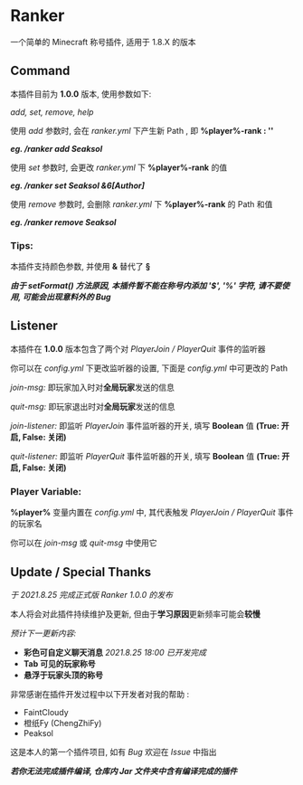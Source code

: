 # Ranker
一个简单的 Minecraft 称号插件, 适用于 1.8.X 的版本

## Command
本插件目前为 **1.0.0** 版本, 使用参数如下:

_add, set, remove, help_

  使用 _add_ 参数时, 会在 *ranker.yml* 下产生新 Path , 即 **%player%-rank : ''** 

***eg. /ranker add Seaksol***

  使用 _set_ 参数时, 会更改 *ranker.yml* 下 **%player%-rank** 的值 

***eg. /ranker set Seaksol &6[Author]***

  使用 _remove_ 参数时, 会删除 *ranker.yml* 下 **%player%-rank** 的 Path 和值 
  
***eg. /ranker remove Seaksol***

### Tips: 

本插件支持颜色参数, 并使用 **&** 替代了 **§**

***由于 _setFormat()_ 方法原因, 本插件暂不能在称号内添加 '$', '%' 字符, 请不要使用, 可能会出现意料外的 Bug***

## Listener
本插件在 **1.0.0** 版本包含了两个对 *PlayerJoin / PlayerQuit* 事件的监听器

你可以在 _config.yml_ 下更改监听器的设置, 下面是 _config.yml_ 中可更改的 Path

*join-msg:* 即玩家加入时对**全局玩家**发送的信息

*quit-msg:* 即玩家退出时对**全局玩家**发送的信息

*join-listener:* 即监听 *PlayerJoin* 事件监听器的开关, 填写 **Boolean** 值 **(True: 开启, False: 关闭)**

*quit-listener:* 即监听 *PlayerQuit* 事件监听器的开关, 填写 **Boolean** 值 **(True: 开启, False: 关闭)**

### Player Variable:
**%player%** 变量内置在 _config.yml_ 中, 其代表触发 *PlayerJoin / PlayerQuit* 事件的玩家名

你可以在 *join-msg*  或 *quit-msg* 中使用它

## Update / Special Thanks
*于 2021.8.25 完成正式版 Ranker 1.0.0 的发布*

本人将会对此插件持续维护及更新, 但由于**学习原因**更新频率可能会**较慢**

*预计下一更新内容:*
  - **彩色可自定义聊天消息**   _2021.8.25 18:00 已开发完成_
  - **Tab 可见的玩家称号**
  - **悬浮于玩家头顶的称号**

非常感谢在插件开发过程中以下开发者对我的帮助 :
  - FaintCloudy
  - 橙纸Fy (ChengZhiFy)
  - Peaksol

这是本人的第一个插件项目, 如有 *Bug* 欢迎在 *Issue* 中指出

***若你无法完成插件编译, 仓库内 Jar 文件夹中含有编译完成的插件***
